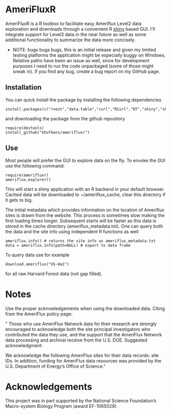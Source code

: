 # AmeriFluxR

AmeriFluxR is a R toolbox to facilitate easy Ameriflux Level2 data exploration and downloads through a convenient R [shiny](http://shiny.rstudio.com/) based GUI. I'll integrate support for Level3 data in the near future as well as some additional functionality to summarize the data more concisely.

- NOTE: bugs bugs bugs, this is an initial release and given my limited testing platforms the application might be especially buggy on Windows. Relative paths have been an issue as well, since for development purposes I need to run the code unpackaged (some of those might sneak in). If you find any bug, create a bug report on my GitHub page.

## Installation

You can quick install the package by installing the following dependencies

	install.packages(c("rvest","data.table","curl","RCurl","DT","shiny","shinydashboard","leaflet","plotly","devtools"))

and downloading the package from the github repository

	require(devtools)
	install_github("khufkens/amerifluxr")

## Use

Most people will prefer the GUI to explore data on the fly. To envoke the GUI use the following command:

	require(amerifluxr)
	ameriflux.explorer()

This will start a shiny application with an R backend in your default browser. Cached data will be downloaded to ~/ameriflux_cache, clear this directory if it gets to big.

The initial metadata which provides information on the location of Ameriflux sites is drawn from the website. This process is sometimes slow making the first loading times longer. Subsequent starts will be faster as this data is stored in the cache directory (ameriflux_metadata.txt). One can query both the data and the site info using independent R functions as well

	ameriflux.info() # returns the site info as ameriflux_metadata.txt
	data = ameriflux.info(path=NULL) # export to data frame

To query data use for example

	download.ameriflux("US-Ha1")

for all raw Harvard Forest data (not gap filled).

# Notes
Use the proper acknowledgements when using the downloaded data. Citing from the AmeriFlux policy page:

" Those who use AmeriFlux Network data for their research are strongly encouraged to acknowledge both the site principal investigators who contributed the data they use, and the support that the AmeriFlux Network data processing and archival receive from the U.S. DOE. Suggested acknowledgment:

We acknowledge the following AmeriFlux sites for their data records: site IDs. In addition, funding for AmeriFlux data resources was provided by the U.S. Department of Energy’s Office of Science."

# Acknowledgements

This project was in part supported by the National Science Foundation’s Macro-system Biology Program (award EF-1065029).
